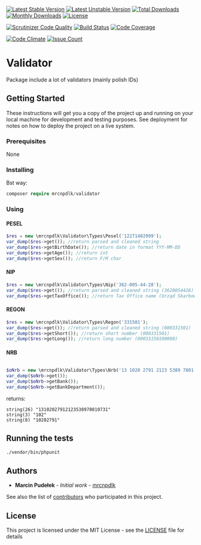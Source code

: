 
[![Latest Stable Version](https://img.shields.io/github/release/mrcnpdlk/validator.svg)](https://packagist.org/packages/mrcnpdlk/validator)
[![Latest Unstable Version](https://poser.pugx.org/mrcnpdlk/validator/v/unstable.png)](https://packagist.org/packages/mrcnpdlk/validator)
[![Total Downloads](https://img.shields.io/packagist/dt/mrcnpdlk/validator.svg)](https://packagist.org/packages/mrcnpdlk/validator)
[![Monthly Downloads](https://img.shields.io/packagist/dm/mrcnpdlk/validator.svg)](https://packagist.org/packages/mrcnpdlk/validator)
[![License](https://img.shields.io/packagist/l/mrcnpdlk/validator.svg)](https://packagist.org/packages/mrcnpdlk/validator)    

[![Scrutinizer Code Quality](https://scrutinizer-ci.com/g/mrcnpdlk/validator/badges/quality-score.png?b=master)](https://scrutinizer-ci.com/g/mrcnpdlk/validator/?branch=master) 
[![Build Status](https://scrutinizer-ci.com/g/mrcnpdlk/validator/badges/build.png?b=master)](https://scrutinizer-ci.com/g/mrcnpdlk/validator/build-status/master)
[![Code Coverage](https://scrutinizer-ci.com/g/mrcnpdlk/validator/badges/coverage.png?b=master)](https://scrutinizer-ci.com/g/mrcnpdlk/validator/?branch=master)

[![Code Climate](https://codeclimate.com/github/mrcnpdlk/validator/badges/gpa.svg)](https://codeclimate.com/github/mrcnpdlk/validator) 
[![Issue Count](https://codeclimate.com/github/mrcnpdlk/validator/badges/issue_count.svg)](https://codeclimate.com/github/mrcnpdlk/validator)

# Validator

Package include a lot of validators (mainly polish IDs)

## Getting Started

These instructions will get you a copy of the project up and running on your local machine for development and testing purposes. See deployment for notes on how to deploy the project on a live system.

### Prerequisites

None

### Installing

Bst way:

```php
composer require mrcnpdlk/validator
```

### Using

#### PESEL
```php
$res = new \mrcnpdlk\Validator\Types\Pesel('12271402999');
var_dump($res->get()); //return parsed and cleaned string
var_dump($res->getBirthDate()); //return date in format YYY-MM-DD
var_dump($res->getAge()); //return int
var_dump($res->getSex()); //return F/M char
```

#### NIP
```php
$res = new \mrcnpdlk\Validator\Types\Nip('362-005-44-28');
var_dump($res->get()); //return parsed and cleaned string (3620054428)
var_dump($res->getTaxOffice()); //return Tax Office name (Urząd Skarbowy Poznań-Nowe Miasto)
```

#### REGON
```php
$res = new \mrcnpdlk\Validator\Types\Regon('331501');
var_dump($res->get()); //return parsed and cleaned string (000331501)
var_dump($res->getShort()); //return short number (000331501)
var_dump($res->getLong()); //return long number (00033150100000)
```

#### NRB
```php

$oNrb = new \mrcnpdlk\Validator\Types\Nrb('13 1020 2791 2123 5389 7801 0731');
var_dump($oNrb->get());
var_dump($oNrb->getBank());
var_dump($oNrb->getBankDepartment());
```
returns:
```text
string(26) "13102027912123538978010731"
string(3) "102"
string(8) "10202791"

```

## Running the tests

```bash
./vendor/bin/phpunit
```

## Authors

* **Marcin Pudełek** - *Initial work* - [mrcnpdlk](https://github.com/mrcnpdlk)

See also the list of [contributors](https://github.com/mrcnpdlk/validator/graphs/contributors) who participated in this project.

## License

This project is licensed under the MIT License - see the [LICENSE](https://github.com/mrcnpdlk/validator/blob/master/LICENSE) file for details

